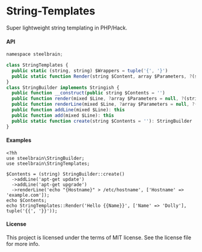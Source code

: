 String-Templates
==========

Super lightweight string templating in PHP/Hack.

#### API
```js
namespace steelbrain;

class StringTemplates {
  public static (string, string) $Wrappers = tuple('{', '}')
  public static function Render(string $Content, array $Parameters, ?(string, string) $Wrappers = null, bool $isHTML = false): string
}
class StringBuilder implements Stringish {
  public function __construct(public string $Contents = '')
  public function render(mixed $Line, ?array $Parameters = null, ?(string, string) $Wrappers = null, bool $isHTML = false): this
  public function renderLine(mixed $Line, ?array $Parameters = null, ?(string, string) $Wrappers = null, bool $isHTML = false): this
  public function addLine(mixed $Line): this
  public function add(mixed $Line): this
  public static function create(string $Contents = ''): StringBuilder
}
```


#### Examples

```hack
<?hh
use steelbrain\StringBuilder;
use steelbrain\StringTemplates;

$Contents = (string) StringBuilder::create()
  ->addLine('apt-get update')
  ->addLine('apt-get upgrade')
  ->renderLine('echo "{Hostname}" > /etc/hostname', ['Hostname' => 'example.com']);
echo $Contents;
echo StringTemplates::Render('Hello {{Name}}', ['Name' => 'Dolly'], tuple('{{', '}}'));
```

#### License

This project is licensed under the terms of MIT license. See the license file for more info.
